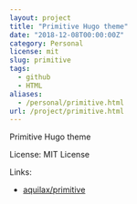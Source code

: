 ```yaml
---
layout: project
title: "Primitive Hugo theme"
date: "2018-12-08T00:00:00Z"
category: Personal
license: mit
slug: primitive
tags:
  - github
  - HTML
aliases:
  - /personal/primitive.html
url: /project/primitive.html
---
```


Primitive Hugo theme

License: MIT License

Links:

* [aquilax/primitive](https://github.com/aquilax/primitive)
